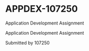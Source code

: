 # APPDEX-107250
Application Development Assignment

Application Development Assignment 

Submitted by 107250
